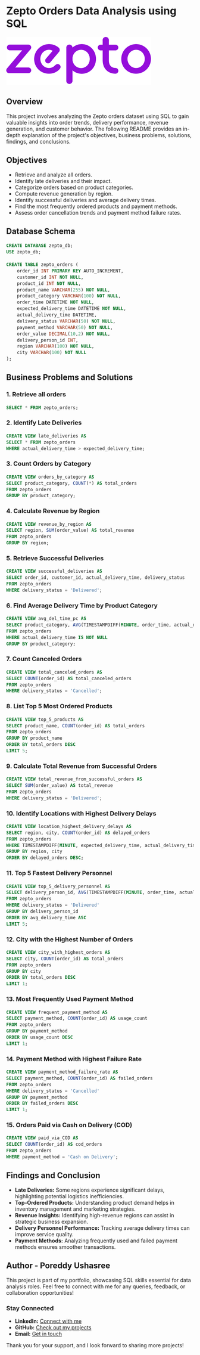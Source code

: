 # Zepto Orders Data Analysis using SQL

![](https://github.com/PoreddyUshasree/Zepto_Sql_Project/blob/main/Zepto_logo.png)

## Overview
This project involves analyzing the Zepto orders dataset using SQL to gain valuable insights into order trends, delivery performance, revenue generation, and customer behavior. The following README provides an in-depth explanation of the project's objectives, business problems, solutions, findings, and conclusions.

## Objectives

- Retrieve and analyze all orders.
- Identify late deliveries and their impact.
- Categorize orders based on product categories.
- Compute revenue generation by region.
- Identify successful deliveries and average delivery times.
- Find the most frequently ordered products and payment methods.
- Assess order cancellation trends and payment method failure rates.

## Database Schema

```sql
CREATE DATABASE zepto_db;
USE zepto_db;

CREATE TABLE zepto_orders (
    order_id INT PRIMARY KEY AUTO_INCREMENT,
    customer_id INT NOT NULL,
    product_id INT NOT NULL,
    product_name VARCHAR(255) NOT NULL,
    product_category VARCHAR(100) NOT NULL,
    order_time DATETIME NOT NULL,
    expected_delivery_time DATETIME NOT NULL,
    actual_delivery_time DATETIME,
    delivery_status VARCHAR(50) NOT NULL,
    payment_method VARCHAR(50) NOT NULL,
    order_value DECIMAL(10,2) NOT NULL,
    delivery_person_id INT,
    region VARCHAR(100) NOT NULL,
    city VARCHAR(100) NOT NULL
);
```

## Business Problems and Solutions

### 1. Retrieve all orders
```sql
SELECT * FROM zepto_orders;
```

### 2. Identify Late Deliveries
```sql
CREATE VIEW late_deliveries AS
SELECT * FROM zepto_orders
WHERE actual_delivery_time > expected_delivery_time;
```

### 3. Count Orders by Category
```sql
CREATE VIEW orders_by_category AS
SELECT product_category, COUNT(*) AS total_orders
FROM zepto_orders
GROUP BY product_category;
```

### 4. Calculate Revenue by Region
```sql
CREATE VIEW revenue_by_region AS
SELECT region, SUM(order_value) AS total_revenue
FROM zepto_orders
GROUP BY region;
```

### 5. Retrieve Successful Deliveries
```sql
CREATE VIEW successful_deliveries AS
SELECT order_id, customer_id, actual_delivery_time, delivery_status
FROM zepto_orders
WHERE delivery_status = 'Delivered';
```

### 6. Find Average Delivery Time by Product Category
```sql
CREATE VIEW avg_del_time_pc AS
SELECT product_category, AVG(TIMESTAMPDIFF(MINUTE, order_time, actual_delivery_time)) AS avg_delivery_time
FROM zepto_orders
WHERE actual_delivery_time IS NOT NULL
GROUP BY product_category;
```

### 7. Count Canceled Orders
```sql
CREATE VIEW total_canceled_orders AS
SELECT COUNT(order_id) AS total_canceled_orders
FROM zepto_orders
WHERE delivery_status = 'Cancelled';
```

### 8. List Top 5 Most Ordered Products
```sql
CREATE VIEW top_5_products AS
SELECT product_name, COUNT(order_id) AS total_orders
FROM zepto_orders
GROUP BY product_name
ORDER BY total_orders DESC
LIMIT 5;
```

### 9. Calculate Total Revenue from Successful Orders
```sql
CREATE VIEW total_revenue_from_successful_orders AS
SELECT SUM(order_value) AS total_revenue
FROM zepto_orders
WHERE delivery_status = 'Delivered';
```

### 10. Identify Locations with Highest Delivery Delays
```sql
CREATE VIEW location_highest_delivery_delays AS
SELECT region, city, COUNT(order_id) AS delayed_orders
FROM zepto_orders
WHERE TIMESTAMPDIFF(MINUTE, expected_delivery_time, actual_delivery_time) > 15
GROUP BY region, city
ORDER BY delayed_orders DESC;
```

### 11. Top 5 Fastest Delivery Personnel
```sql
CREATE VIEW top_5_delivery_personnel AS
SELECT delivery_person_id, AVG(TIMESTAMPDIFF(MINUTE, order_time, actual_delivery_time)) AS avg_delivery_time
FROM zepto_orders
WHERE delivery_status = 'Delivered'
GROUP BY delivery_person_id
ORDER BY avg_delivery_time ASC
LIMIT 5;
```

### 12. City with the Highest Number of Orders
```sql
CREATE VIEW city_with_highest_orders AS
SELECT city, COUNT(order_id) AS total_orders
FROM zepto_orders
GROUP BY city
ORDER BY total_orders DESC
LIMIT 1;
```

### 13. Most Frequently Used Payment Method
```sql
CREATE VIEW frequent_payment_method AS
SELECT payment_method, COUNT(order_id) AS usage_count
FROM zepto_orders
GROUP BY payment_method
ORDER BY usage_count DESC
LIMIT 1;
```

### 14. Payment Method with Highest Failure Rate
```sql
CREATE VIEW payment_method_failure_rate AS
SELECT payment_method, COUNT(order_id) AS failed_orders
FROM zepto_orders
WHERE delivery_status = 'Cancelled'
GROUP BY payment_method
ORDER BY failed_orders DESC
LIMIT 1;
```

### 15. Orders Paid via Cash on Delivery (COD)
```sql
CREATE VIEW paid_via_COD AS
SELECT COUNT(order_id) AS cod_orders
FROM zepto_orders
WHERE payment_method = 'Cash on Delivery';
```

## Findings and Conclusion

- **Late Deliveries:** Some regions experience significant delays, highlighting potential logistics inefficiencies.
- **Top-Ordered Products:** Understanding product demand helps in inventory management and marketing strategies.
- **Revenue Insights:** Identifying high-revenue regions can assist in strategic business expansion.
- **Delivery Personnel Performance:** Tracking average delivery times can improve service quality.
- **Payment Methods:** Analyzing frequently used and failed payment methods ensures smoother transactions.

## Author - Poreddy Ushasree

This project is part of my portfolio, showcasing SQL skills essential for data analysis roles. Feel free to connect with me for any queries, feedback, or collaboration opportunities!

### Stay Connected

- **LinkedIn:** [Connect with me]([www.linkedin.com/in/poreddy-ushasree](https://www.linkedin.com/in/poreddy-ushasree/))
- **GitHub:** [Check out my projects](https://github.com/PoreddyUshasree)
- **Email:** [Get in touch](mailto:poreddyushasree@gmail.com)

Thank you for your support, and I look forward to sharing more projects!

